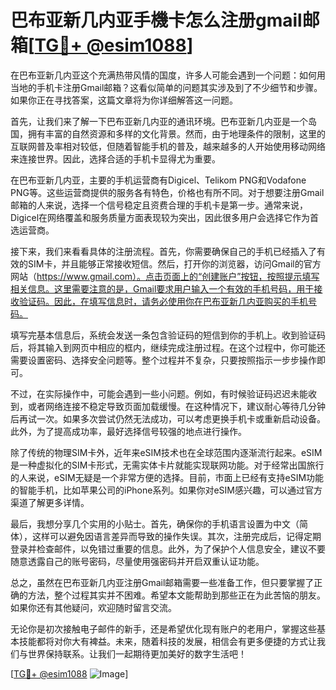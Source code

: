 # 巴布亚新几内亚手機卡怎么注册gmail邮箱[[TG💪+ @esim1088](https://t.me/s/esim1088)]

在巴布亚新几内亚这个充满热带风情的国度，许多人可能会遇到一个问题：如何用当地的手机卡注册Gmail邮箱？这看似简单的问题其实涉及到了不少细节和步骤。如果你正在寻找答案，这篇文章将为你详细解答这一问题。

首先，让我们来了解一下巴布亚新几内亚的通讯环境。巴布亚新几内亚是一个岛国，拥有丰富的自然资源和多样的文化背景。然而，由于地理条件的限制，这里的互联网普及率相对较低，但随着智能手机的普及，越来越多的人开始使用移动网络来连接世界。因此，选择合适的手机卡显得尤为重要。

在巴布亚新几内亚，主要的手机运营商有Digicel、Telikom PNG和Vodafone PNG等。这些运营商提供的服务各有特色，价格也有所不同。对于想要注册Gmail邮箱的人来说，选择一个信号稳定且资费合理的手机卡是第一步。通常来说，Digicel在网络覆盖和服务质量方面表现较为突出，因此很多用户会选择它作为首选运营商。

接下来，我们来看看具体的注册流程。首先，你需要确保自己的手机已经插入了有效的SIM卡，并且能够正常接收短信。然后，打开你的浏览器，访问Gmail的官方网站（https://www.gmail.com）。点击页面上的“创建账户”按钮，按照提示填写相关信息。这里需要注意的是，Gmail要求用户输入一个有效的手机号码，用于接收验证码。因此，在填写信息时，请务必使用你在巴布亚新几内亚购买的手机号码。

填写完基本信息后，系统会发送一条包含验证码的短信到你的手机上。收到验证码后，将其输入到网页中相应的框内，继续完成注册过程。在这个过程中，你可能还需要设置密码、选择安全问题等。整个过程并不复杂，只要按照指示一步步操作即可。

不过，在实际操作中，可能会遇到一些小问题。例如，有时候验证码迟迟未能收到，或者网络连接不稳定导致页面加载缓慢。在这种情况下，建议耐心等待几分钟后再试一次。如果多次尝试仍然无法成功，可以考虑更换手机卡或重新启动设备。此外，为了提高成功率，最好选择信号较强的地点进行操作。

除了传统的物理SIM卡外，近年来eSIM技术也在全球范围内逐渐流行起来。eSIM是一种虚拟化的SIM卡形式，无需实体卡片就能实现联网功能。对于经常出国旅行的人来说，eSIM无疑是一个非常方便的选择。目前，市面上已经有支持eSIM功能的智能手机，比如苹果公司的iPhone系列。如果你对eSIM感兴趣，可以通过官方渠道了解更多详情。

最后，我想分享几个实用的小贴士。首先，确保你的手机语言设置为中文（简体），这样可以避免因语言差异而导致的操作失误。其次，注册完成后，记得定期登录并检查邮件，以免错过重要的信息。此外，为了保护个人信息安全，建议不要随意透露自己的账号密码，尽量使用强密码并开启双重认证功能。

总之，虽然在巴布亚新几内亚注册Gmail邮箱需要一些准备工作，但只要掌握了正确的方法，整个过程其实并不困难。希望本文能帮助到那些正在为此苦恼的朋友。如果你还有其他疑问，欢迎随时留言交流。

无论你是初次接触电子邮件的新手，还是希望优化现有账户的老用户，掌握这些基本技能都将对你大有裨益。未来，随着科技的发展，相信会有更多便捷的方式让我们与世界保持联系。让我们一起期待更加美好的数字生活吧！

[[TG💪+ @esim1088](https://t.me/s/esim1088) ![Image](https://i.postimg.cc/4NQfJmqS/Snipaste-2025-05-13-00-14-12.png)]